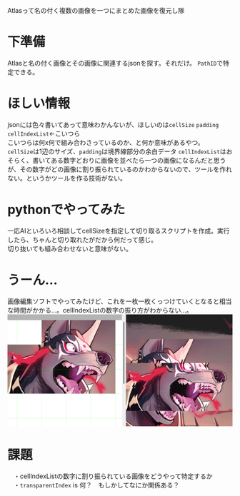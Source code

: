 Atlasって名の付く複数の画像を一つにまとめた画像を復元し隊

# 下準備
Atlasと名の付く画像とその画像に関連するjsonを探す。それだけ。
``PathID``で特定できる。

# ほしい情報
jsonには色々書いてあって意味わかんないが、ほしいのは``cellSize`` ``padding`` ``cellIndexList``←こいつら<br>
こいつらは何x何で組み合わさっているのか、と何か意味があるやつ。<br>
``cellSize``は1辺のサイズ、``padding``は境界線部分の余白データ
``cellIndexList``はおそらく、書いてある数字どおりに画像を並べたら一つの画像になるんだと思うが、その数字がどの画像に割り振られているのかわからないので、ツールを作れない。というかツールを作る技術がない。

# pythonでやってみた
一応AIといろいろ相談してcellSizeを指定して切り取るスクリプトを作成。実行したら、ちゃんと切り取れたがだから何だって感じ。<br>
切り抜いても組み合わせないと意味がない。

# うーん…
画像編集ソフトでやってみたけど、これを一枚一枚くっつけていくとなると相当な時間がかかる…。cellIndexListの数字の振り方がわからない…。
![tesuto](https://raw.githubusercontent.com/Taisho24535/-/refs/heads/main/test.png)

# 課題
　・cellIndexListの数字に割り振られている画像をどうやって特定するか<br>
　・``transparentIndex`` is 何？　もしかしてなにか関係ある？
